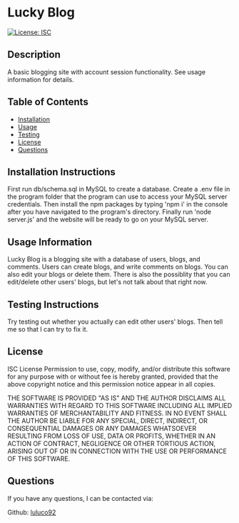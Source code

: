 # Lucky Blog
[![License: ISC](https://img.shields.io/badge/License-ISC-blue.svg)](https://opensource.org/licenses/ISC)
## Description

A basic blogging site with account session functionality. See usage information for details.

## Table of Contents

- [Installation](#installation-instructions)
- [Usage](#usage-information)
- [Testing](#testing-instructions)
- [License](#license)
- [Questions](#questions)


## Installation Instructions

First run db/schema.sql in MySQL to create a database. Create a .env file in the program folder that the program can use to access your MySQL server credentials. Then install the npm packages by typing 'npm i' in the console after you have navigated to the program's directory. Finally run 'node server.js' and the website will be ready to go on your MySQL server. 

## Usage Information

Lucky Blog is a blogging site with a database of users, blogs, and comments. Users can create blogs, and write comments on blogs. You can also edit your blogs or delete them. There is also the possiblity that you can edit/delete other users' blogs, but let's not talk about that right now.

## Testing Instructions

Try testing out whether you actually can edit other users' blogs. Then tell me so that I can try to fix it.

## License

ISC License
Permission to use, copy, modify, and/or distribute this software for any purpose with or without fee is hereby granted, provided that the above copyright notice and this permission notice appear in all copies.

THE SOFTWARE IS PROVIDED "AS IS" AND THE AUTHOR DISCLAIMS ALL WARRANTIES WITH REGARD TO THIS SOFTWARE INCLUDING ALL IMPLIED WARRANTIES OF MERCHANTABILITY AND FITNESS. IN NO EVENT SHALL THE AUTHOR BE LIABLE FOR ANY SPECIAL, DIRECT, INDIRECT, OR CONSEQUENTIAL DAMAGES OR ANY DAMAGES WHATSOEVER RESULTING FROM LOSS OF USE, DATA OR PROFITS, WHETHER IN AN ACTION OF CONTRACT, NEGLIGENCE OR OTHER TORTIOUS ACTION, ARISING OUT OF OR IN CONNECTION WITH THE USE OR PERFORMANCE OF THIS SOFTWARE. 

## Questions

If you have any questions, I can be contacted via: 

Github: [luluco92](https://github.com/luluco92)


